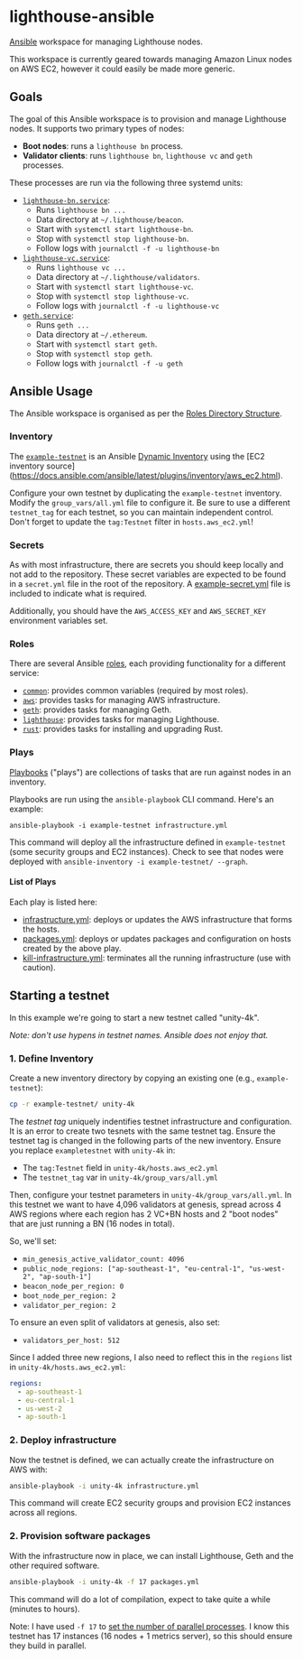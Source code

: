 # lighthouse-ansible

[Ansible](https://www.ansible.com/) workspace for managing Lighthouse nodes.

This workspace is currently geared towards managing Amazon Linux nodes on AWS
EC2, however it could easily be made more generic.

## Goals

The goal of this Ansible workspace is to provision and manage Lighthouse
nodes. It supports two primary types of nodes:

- **Boot nodes**: runs a `lighthouse bn` process.
- **Validator clients**: runs `lighthouse bn`, `lighthouse vc` and
	`geth` processes.

These processes are run via the following three systemd units:

- [`lighthouse-bn.service`](./roles/lighthouse/templates/lighthouse-bn.service.j2):
  - Runs `lighthouse bn ...`
  - Data directory at `~/.lighthouse/beacon`.
  - Start with `systemctl start lighthouse-bn`.
  - Stop with `systemctl stop lighthouse-bn`.
  - Follow logs with `journalctl -f -u lighthouse-bn`
- [`lighthouse-vc.service`](./roles/lighthouse/templates/lighthouse-vc.service.j2):
  - Runs `lighthouse vc ...`
  - Data directory at `~/.lighthouse/validators`.
  - Start with `systemctl start lighthouse-vc`.
  - Stop with `systemctl stop lighthouse-vc`.
  - Follow logs with `journalctl -f -u lighthouse-vc`
- [`geth.service`](./roles/geth/templates/geth.service.j2):
  - Runs `geth ...`
  - Data directory at `~/.ethereum`.
  - Start with `systemctl start geth`.
  - Stop with `systemctl stop geth`.
  - Follow logs with `journalctl -f -u geth`


## Ansible Usage

The Ansible workspace is organised as per the [Roles Directory
Structure](https://docs.ansible.com/ansible/latest/user_guide/playbooks_reuse_roles.html).

### Inventory

The [`example-testnet`](./example-testnet) is an Ansible [Dynamic
Inventory](https://docs.ansible.com/ansible/latest/user_guide/intro_dynamic_inventory.html)
using the [EC2 inventory source]
(https://docs.ansible.com/ansible/latest/plugins/inventory/aws_ec2.html).

Configure your own testnet by duplicating the `example-testnet` inventory.
Modify the `group_vars/all.yml` file to configure it. Be sure to use a
different `testnet_tag` for each testnet, so you can maintain independent
control. Don't forget to update the `tag:Testnet` filter in
`hosts.aws_ec2.yml`!

### Secrets

As with most infrastructure, there are secrets you should keep locally and not
add to the repository. These secret variables are expected to be found in a
`secret.yml` file in the root of the repository. A
[example-secret.yml](./example-secret.yml) file is included to indicate what is
required.

Additionally, you should have the `AWS_ACCESS_KEY` and `AWS_SECRET_KEY`
environment variables set.

### Roles

There are several Ansible [roles](./roles), each providing functionality for a
different service:

- [`common`](./roles/common): provides common variables (required by most roles).
- [`aws`](./roles/asws): provides tasks for managing AWS infrastructure.
- [`geth`](./roles/geth): provides tasks for managing Geth.
- [`lighthouse`](./roles/lighthouse): provides tasks for managing Lighthouse.
- [`rust`](./roles/rust): provides tasks for installing and upgrading Rust.


### Plays

[Playbooks](https://docs.ansible.com/ansible/latest/user_guide/playbooks.html)
("plays") are collections of tasks that are run against nodes in an inventory.

Playbooks are run using the `ansible-playbook` CLI command. Here's an example:

```shell
ansible-playbook -i example-testnet infrastructure.yml
```

This command will deploy all the infrastructure defined in `example-testnet`
(some security groups and EC2 instances). Check to see that nodes were deployed
with `ansible-inventory -i example-testnet/ --graph`.

#### List of Plays

Each play is listed here:
 - [infrastructure.yml](./infrastructure.yml): deploys or updates the AWS infrastructure that forms the hosts.
 - [packages.yml](./packages.yml): deploys or updates packages and configuration on hosts created by the above play.
 - [kill-infrastructure.yml](./kill-infrastructure.yml): terminates all the running infrastructure (use with caution).

## Starting a testnet

In this example we're going to start a new testnet called "unity-4k".

_Note: don't use hypens in testnet names. Ansible does not enjoy that._

### 1. Define Inventory

Create a new inventory directory by copying an existing one (e.g., `example-testnet`):

```bash
cp -r example-testnet/ unity-4k
```

The _testnet tag_ uniquely indentifies testnet infrastructure and
configuration. It is an error to create two tesnets with the same testnet tag.
Ensure the testnet tag is changed in the following parts of the new inventory.
Ensure you replace `exampletestnet` with `unity-4k` in:

- The `tag:Testnet` field in `unity-4k/hosts.aws_ec2.yml`
- The `testnet_tag` var in `unity-4k/group_vars/all.yml`

Then, configure your testnet parameters in `unity-4k/group_vars/all.yml`. In
this testnet we want to have 4,096 validators at genesis, spread across 4 AWS
regions where each region has 2 VC+BN hosts and 2 "boot nodes" that are just
running a BN (16 nodes in total).

So, we'll set:

- `min_genesis_active_validator_count: 4096`
- `public_node_regions: ["ap-southeast-1", "eu-central-1", "us-west-2", "ap-south-1"]`
- `beacon_node_per_region: 0`
- `boot_node_per_region: 2`
- `validator_per_region: 2`

To ensure an even split of validators at genesis, also set:

- `validators_per_host: 512`

Since I added three new regions, I also need to reflect this in the `regions`
list in `unity-4k/hosts.aws_ec2.yml`:

```yaml
regions:
  - ap-southeast-1
  - eu-central-1
  - us-west-2
  - ap-south-1
```

### 2. Deploy infrastructure

Now the testnet is defined, we can actually create the infrastructure on AWS with:

```bash
ansible-playbook -i unity-4k infrastructure.yml
```

This command will create EC2 security groups and provision EC2 instances across
all regions.

### 2. Provision software packages

With the infrastructure now in place, we can install Lighthouse, Geth and the other required software.

```bash
ansible-playbook -i unity-4k -f 17 packages.yml
```

This command will do a lot of compilation, expect to take quite a while (minutes to hours).

Note: I have used `-f 17` to [set the number of parallel
processes](https://docs.ansible.com/ansible/latest/user_guide/playbooks_strategies.html#id2).
I know this testnet has 17 instances (16 nodes + 1 metrics server), so this
should ensure they build in parallel.
